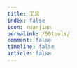 ```yaml
---
title: 工具
index: false
icon: ruanjian
permalink: /50tools/
comment: false
timeline: false
article: false
---
```




